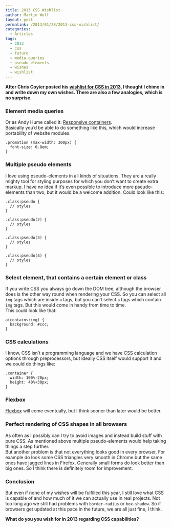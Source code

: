 ```yaml
---
title: 2013 CSS Wishlist
author: Martin Wolf
layout: post
permalink: /2013/01/28/2013-css-wishlist/
categories:
  - Articles
tags:
  - 2013
  - css
  - future
  - media queries
  - pseudo elements
  - wishes
  - wishlist
---
```

**After Chris Coyier posted his [wishlist for CSS in 2013][1], I thought I chime in and write down my own wishes. There are also a few analogies, which is no surprise.**

### Element media queries

Or as Andy Hume called it: [Responsive containers][2].  
Basically you&#8217;d be able to do something like this, which would increase portability of website modules.

<pre><code class="language-css">.promotion (max-width: 300px) {
  font-size: 0.8em;
}</code></pre>

### Multiple pseudo elements

I love using pseudo-elements in all kinds of situations. They are a really mighty tool for styling purposes for which you don&#8217;t want to create extra markup. I have no idea if it&#8217;s even possible to introduce more pseudo-elements than two, but it would be a welcome addition. Could look like this:

<pre><code class="language-css">.class:pseudo {
  // styles
}

.class:pseudo(2) {
  // styles
}

.class:pseudo(3) {
  // styles
}

.class:pseudo(4) {
  // styles
}</code></pre>

### Select element, that contains a certain element or class

If you write CSS you always go down the DOM tree, although the browser does is the other way round when rendering your CSS. So you can select all `img` tags which are inside `a` tags, but you can&#8217;t select `a` tags which contain `img` tags. But this would come in handy from time to time.  
This could look like that:

<pre><code class="language-css">a(contains:img) {
  background: #ccc;
}</code></pre>

### CSS calculations

I know, CSS isn&#8217;t a programming language and we have CSS calculation options through preprocessors, but ideally CSS itself would support it and we could do things like:

<pre><code class="language-css">.container {
  width: 100%-20px;
  height: 40%+30px;
}</code></pre>

### Flexbox

[Flexbox][3] will come eventually, but I think sooner than later would be better.

### Perfect rendering of CSS shapes in all browsers

As often as I possibly can I try to avoid images and instead build stuff with pure CSS. As mentioned above multiple pseudo-elements would help taking things a step further.  
But another problem is that not everything looks good in every browser. For example do look some CSS triangles very smooth in Chrome but the same ones have jagged lines in Firefox. Generally small forms do look better than big ones. So I think there is definitely room for improvement.

### Conclusion

But even if none of my wishes will be fulfilled this year, I still love what CSS is capable of and how much of it we can actually use in real projects. Not too long ago we still had problems with `border-radius` or `box-shadow`. So if browsers get updated at this pace in the future, we are all just fine, I think.

**What do you you wish for in 2013 regarding CSS capabilities?**

 [1]: http://css-tricks.com/the-2013-css-wishlist/
 [2]: http://blog.andyhume.net/responsive-containers/
 [3]: http://weblog.bocoup.com/dive-into-flexbox/